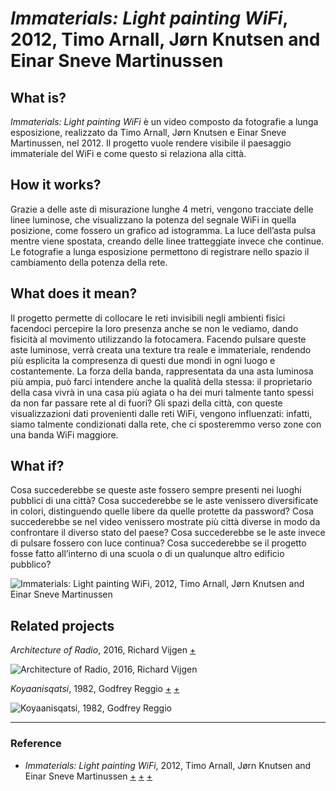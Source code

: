 # _Immaterials: Light painting WiFi_, 2012, Timo Arnall, Jørn Knutsen and Einar Sneve Martinussen

## What is?
_Immaterials: Light painting WiFi_ è un video composto da fotografie a lunga esposizione, realizzato da Timo Arnall, Jørn Knutsen e Einar Sneve Martinussen, nel 2012. Il progetto vuole rendere visibile il paesaggio immateriale del WiFi e come questo si relaziona alla città.

## How it works?
Grazie a delle aste di misurazione lunghe 4 metri, vengono tracciate delle linee luminose, che visualizzano la potenza del segnale WiFi in quella posizione, come fossero un grafico ad istogramma. La luce dell’asta pulsa mentre viene spostata, creando delle linee tratteggiate invece che continue. Le fotografie a lunga esposizione permettono di registrare nello spazio il cambiamento della potenza della rete.
 
## What does it mean?
Il progetto permette di collocare le reti invisibili negli ambienti fisici facendoci percepire la loro presenza anche se non le vediamo, dando fisicità al movimento utilizzando la fotocamera. Facendo pulsare queste aste luminose, verrà creata una texture tra reale e immateriale, rendendo più esplicita la compresenza di questi due mondi in ogni luogo e costantemente. La forza della banda, rappresentata da una asta luminosa più ampia, può farci intendere anche la qualità della stessa: il proprietario della casa vivrà in una casa più agiata o ha dei muri talmente tanto spessi da non far passare rete al di fuori?
Gli spazi della città, con queste visualizzazioni dati provenienti dalle reti WiFi, vengono influenzati: infatti, siamo talmente condizionati dalla rete, che ci sposteremmo verso zone con una banda WiFi maggiore.

## What if?
Cosa succederebbe se queste aste fossero sempre presenti nei luoghi pubblici di una città? Cosa succederebbe se le aste venissero diversificate in colori, distinguendo quelle libere da quelle protette da password? Cosa succederebbe se nel video venissero mostrate più città diverse in modo da confrontare il diverso stato del paese? Cosa succederebbe se le aste invece di pulsare fossero con luce continua? Cosa succederebbe se il progetto fosse fatto all’interno di una scuola o di un qualunque altro edificio pubblico?

![Immaterials: Light painting WiFi, 2012, Timo Arnall, Jørn Knutsen and Einar Sneve Martinussen](https://i.ytimg.com/vi/cxdjfOkPu-E/maxresdefault.jpg)

## Related projects
_Architecture of Radio_, 2016, Richard Vijgen [+](http://www.architectureofradio.com/)

![Architecture of Radio, 2016, Richard Vijgen](https://user-images.githubusercontent.com/76476647/120566577-d4e0fc00-c40f-11eb-8e72-cf5aa84bb606.jpg)

_Koyaanisqatsi_,	1982, Godfrey Reggio [+](https://www.rogerebert.com/reviews/koyaanisqatsi-1983) [+](https://www.criterion.com/films/28034-koyaanisqatsi)

![Koyaanisqatsi,	1982, Godfrey Reggio](https://user-images.githubusercontent.com/76476647/120617996-ec91a200-c45a-11eb-8e75-9f92037e8965.jpeg)

--- 

### Reference
- _Immaterials: Light painting WiFi_, 2012, Timo Arnall, Jørn Knutsen and Einar Sneve Martinussen [+](http://yourban.no/2011/02/22/immaterials-light-painting-wifi/) [+](https://www.designboom.com/design/immaterials-light-painting-wifi-by-timo-arnall-jorn-knutsen-einar-sneve-martinussen/) [+](https://rss.onlinelibrary.wiley.com/doi/pdf/10.1111/j.1740-9713.2013.00683.x)
